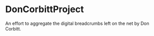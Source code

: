 DonCorbittProject
=================

An effort to aggregate the digital breadcrumbs left on the net by Don Corbitt.
